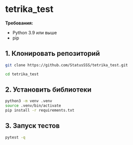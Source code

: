 # tetrika_test

**Требования:**  
- Python 3.9 или выше  
- pip
## 1. Клонировать репозиторий
```bash
git clone https://github.com/StatusSSS/tetrika_test.git

cd tetrika_test
```

## 2. Установить библиотеки

```bash
python3 -m venv .venv
source .venv/bin/activate
pip install -r requirements.txt
```


## 3. Запуск тестов
```bash
pytest -q
```